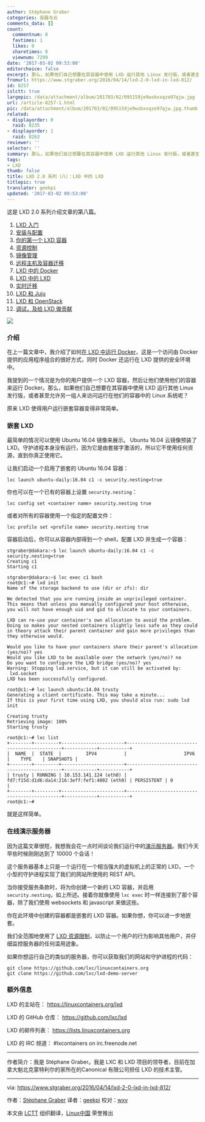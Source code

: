 ```yaml
---
author: Stéphane Graber
categories: 容器与云
comments_data: []
count:
  commentnum: 0
  favtimes: 1
  likes: 0
  sharetimes: 0
  viewnum: 7299
date: '2017-03-02 09:53:00'
editorchoice: false
excerpt: 那么，如果他们自己想要在其容器中使用 LXD 运行其他 Linux 发行版，或者甚至允许另一组人来访问运行在他们的容器中的 Linux 系统呢？
fromurl: https://www.stgraber.org/2016/04/14/lxd-2-0-lxd-in-lxd-812/
id: 8257
islctt: true
largepic: /data/attachment/album/201703/02/095159je9wsbxxqze97qjw.jpg
url: /article-8257-1.html
pic: /data/attachment/album/201703/02/095159je9wsbxxqze97qjw.jpg.thumb.jpg
related:
- displayorder: 0
  raid: 8235
- displayorder: 1
  raid: 8263
reviewer: ''
selector: ''
summary: 那么，如果他们自己想要在其容器中使用 LXD 运行其他 Linux 发行版，或者甚至允许另一组人来访问运行在他们的容器中的 Linux 系统呢？
tags:
- LXD
thumb: false
title: LXD 2.0 系列（八）：LXD 中的 LXD
titlepic: true
translator: geekpi
updated: '2017-03-02 09:53:00'
---
```


这是 LXD 2.0 系列介绍文章的第八篇。


1. [LXD 入门](/article-7618-1.html)
2. [安装与配置](/article-7687-1.html)
3. [你的第一个 LXD 容器](/article-7706-1.html)
4. [资源控制](/article-8072-1.html)
5. [镜像管理](/article-8107-1.html)
6. [远程主机及容器迁移](/article-8169-1.html)
7. [LXD 中的 Docker](/article-8235-1.html)
8. [LXD 中的 LXD](/article-8257-1.html)
9. [实时迁移](/article-8263-1.html)
10. [LXD 和 Juju](/article-8273-1.html)
11. [LXD 和 OpenStack](/article-8274-1.html)
12. [调试，及给 LXD 做贡献](/article-8282-1.html)


![](/data/attachment/album/201703/02/095159je9wsbxxqze97qjw.jpg)


### 介绍


在上一篇文章中，我介绍了如何[在 LXD 中运行 Docker](/article-8235-1.html)，这是一个访问由 Docker 提供的应用程序组合的很好方式，同时 Docker 还运行在 LXD 提供的安全环境中。


我提到的一个情况是为你的用户提供一个 LXD 容器，然后让他们使用他们的容器来运行 Docker。那么，如果他们自己想要在其容器中使用 LXD 运行其他 Linux 发行版，或者甚至允许另一组人来访问运行在他们的容器中的 Linux 系统呢？


原来 LXD 使得用户运行嵌套容器变得非常简单。


### 嵌套 LXD


最简单的情况可以使用 Ubuntu 16.04 镜像来展示。 Ubuntu 16.04 云镜像预装了 LXD。守护进程本身没有运行，因为它是由套接字激活的，所以它不使用任何资源，直到你真正使用它。


让我们启动一个启用了嵌套的 Ubuntu 16.04 容器：



```
lxc launch ubuntu-daily:16.04 c1 -c security.nesting=true

```

你也可以在一个已有的容器上设置 `security.nesting`：



```
lxc config set <container name> security.nesting true

```

或者对所有的容器使用一个指定的配置文件：



```
lxc profile set <profile name> security.nesting true

```

容器启动后，你可以从容器内部得到一个 shell，配置 LXD 并生成一个容器：



```
stgraber@dakara:~$ lxc launch ubuntu-daily:16.04 c1 -c security.nesting=true
Creating c1
Starting c1

stgraber@dakara:~$ lxc exec c1 bash
root@c1:~# lxd init
Name of the storage backend to use (dir or zfs): dir

We detected that you are running inside an unprivileged container.
This means that unless you manually configured your host otherwise,
you will not have enough uid and gid to allocate to your containers.

LXD can re-use your container's own allocation to avoid the problem.
Doing so makes your nested containers slightly less safe as they could
in theory attack their parent container and gain more privileges than
they otherwise would.

Would you like to have your containers share their parent's allocation (yes/no)? yes
Would you like LXD to be available over the network (yes/no)? no
Do you want to configure the LXD bridge (yes/no)? yes
Warning: Stopping lxd.service, but it can still be activated by:
 lxd.socket
LXD has been successfully configured.

root@c1:~# lxc launch ubuntu:14.04 trusty
Generating a client certificate. This may take a minute...
If this is your first time using LXD, you should also run: sudo lxd init

Creating trusty
Retrieving image: 100%
Starting trusty

root@c1:~# lxc list
+--------+---------+-----------------------+----------------------------------------------+------------+-----------+
|  NAME  |  STATE  |         IPV4          |                     IPV6                     |    TYPE    | SNAPSHOTS |
+--------+---------+-----------------------+----------------------------------------------+------------+-----------+
| trusty | RUNNING | 10.153.141.124 (eth0) | fd7:f15d:d1d6:da14:216:3eff:fef1:4002 (eth0) | PERSISTENT | 0         |
+--------+---------+-----------------------+----------------------------------------------+------------+-----------+
root@c1:~#

```

就是这样简单。


### 在线演示服务器


因为这篇文章很短，我想我会花一点时间谈论我们运行中的[演示服务器](https://linuxcontainers.org/lxd/try-it/)。我们今天早些时候刚刚达到了 10000 个会话！


这个服务器基本上只是一个运行在一个相当强大的虚拟机上的正常的 LXD，一个小型的守护进程实现了我们的网站所使用的 REST API。


当你接受服务条款时，将为你创建一个新的 LXD 容器，并启用 `security.nesting`，如上所述。接着你就像使用 `lxc exec` 时一样连接到了那个容器，除了我们使用 websockets 和 javascript 来做这些。


你在此环境中创建的容器都是嵌套的 LXD 容器。如果你想，你可以进一步地嵌套。


我们全范围地使用了 [LXD 资源限制](https://www.stgraber.org/2016/03/26/lxd-2-0-resource-control-412/)，以防止一个用户的行为影响其他用户，并仔细监控服务器的任何滥用迹象。


如果你想运行自己的类似的服务器，你可以获取我们的网站和守护进程的代码：



```
git clone https://github.com/lxc/linuxcontainers.org
git clone https://github.com/lxc/lxd-demo-server

```

### 额外信息


LXD 的主站在： <https://linuxcontainers.org/lxd>


LXD 的 GitHub 仓库： <https://github.com/lxc/lxd>


LXD 的邮件列表： <https://lists.linuxcontainers.org>


LXD 的 IRC 频道： #lxcontainers on irc.freenode.net




---


作者简介：我是 Stéphane Graber。我是 LXC 和 LXD 项目的领导者，目前在加拿大魁北克蒙特利尔的家所在的Canonical 有限公司担任 LXD 的技术主管。




---


via: <https://www.stgraber.org/2016/04/14/lxd-2-0-lxd-in-lxd-812/>


作者：[Stéphane Graber](https://www.stgraber.org/author/stgraber/) 译者：[geekpi](https://github.com/geekpi) 校对：[wxy](https://github.com/wxy)


本文由 [LCTT](https://github.com/LCTT/TranslateProject) 组织翻译，[Linux中国](https://linux.cn/) 荣誉推出